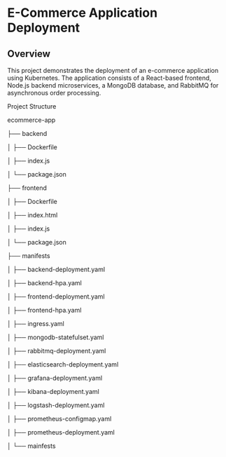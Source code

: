 # E-Commerce Application Deployment

## Overview
This project demonstrates the deployment of an e-commerce application using Kubernetes. The application consists of a React-based frontend, Node.js backend microservices, a MongoDB database, and RabbitMQ for asynchronous order processing.


Project Structure


ecommerce-app



├── backend

│   ├── Dockerfile

│   ├── index.js

│   └── package.json




├── frontend

│   ├── Dockerfile

│   ├── index.html

│   ├── index.js

│   └── package.json





├── manifests

│   ├── backend-deployment.yaml

│   ├── backend-hpa.yaml

│   ├── frontend-deployment.yaml

│   ├── frontend-hpa.yaml

│   ├── ingress.yaml

│   ├── mongodb-statefulset.yaml

│   ├── rabbitmq-deployment.yaml

│   ├── elasticsearch-deployment.yaml

│   ├── grafana-deployment.yaml

│   ├── kibana-deployment.yaml

│   ├── logstash-deployment.yaml

│   ├── prometheus-configmap.yaml

│   ├── prometheus-deployment.yaml

│   └── mainfests
